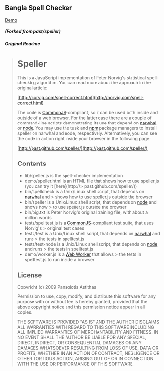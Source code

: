 ## Bangla Spell Checker

[Demo](https://tareqnewazshahriar.github.io/Bangla-Spell-Checker/demo)



##### (Forked from past/speller)
##### _Original Readme_
> Speller
> =======
> 
> This is a JavaScript implementation of Peter Norvig's statistical spell-checking
> algorithm. You can read more about the approach in the original article:
> 
> [http://norvig.com/spell-correct.html](http://norvig.com/spell-correct.html)
> 
> The code is [CommonJS](http://commonjs.org/)-compliant, so it can be
> used both inside and outside of a web browser. For the latter case there are a
> couple of command-line scripts demonstrating its use that depend on
> [narwhal](http://narwhaljs.org/) or [node](http://nodejs.org/). You may use the
> tusk and [npm](http://npmjs.org) package managers to install speller on narwhal
> and node, respectively. Alternatively, you can see the code in action right
> inside your browser in the following page:
> 
> [http://past.github.com/speller/](http://past.github.com/speller/)
> 
> Contents
> --------
> 
> * lib/speller.js is the spell-checker implementation 
> * demo/speller.html is an HTML file that shows how to use speller.js (you can try it [here](http://> past.github.com/speller/))
> * bin/spellcheck is a Unix/Linux shell script, that depends on [narwhal](http://narwhaljs.org/) and > shows how to use speller.js outside the browser
> * bin/speller is a Unix/Linux shell script, that depends on [node](http://nodejs.org/) and shows how > to use speller.js outside the browser
> * bin/big.txt is Peter Norvig's original training file, with about a million words
> * tests/spelltest.js is a [CommonJS](http://commonjs.org/)-compliant test suite, that uses Norvig's > original test cases
> * tests/test is a Unix/Linux shell script, that depends on [narwhal](http://narwhaljs.org/) and runs > the tests in spelltest.js
> * tests/test-node is a Unix/Linux shell script, that depends on [node](http://nodejs.org/) and runs > the tests in spelltest.js
> * demo/worker.js is a [Web Worker](http://www.whatwg.org/specs/web-workers/current-work/) that allows > the tests in spelltest.js to run inside a browser
> 
> License
> -------
> 
> Copyright (c) 2009 Panagiotis Astithas
> 
> Permission to use, copy, modify, and distribute this software for any
> purpose with or without fee is hereby granted, provided that the above
> copyright notice and this permission notice appear in all copies.
> 
> THE SOFTWARE IS PROVIDED "AS IS" AND THE AUTHOR DISCLAIMS ALL WARRANTIES
> WITH REGARD TO THIS SOFTWARE INCLUDING ALL IMPLIED WARRANTIES OF
> MERCHANTABILITY AND FITNESS. IN NO EVENT SHALL THE AUTHOR BE LIABLE FOR
> ANY SPECIAL, DIRECT, INDIRECT, OR CONSEQUENTIAL DAMAGES OR ANY DAMAGES
> WHATSOEVER RESULTING FROM LOSS OF USE, DATA OR PROFITS, WHETHER IN AN
> ACTION OF CONTRACT, NEGLIGENCE OR OTHER TORTIOUS ACTION, ARISING OUT OF
> OR IN CONNECTION WITH THE USE OR PERFORMANCE OF THIS SOFTWARE.